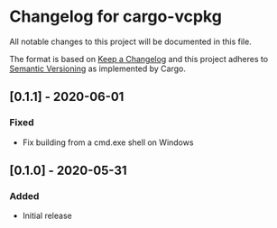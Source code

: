 # Changelog for cargo-vcpkg

All notable changes to this project will be documented in this file.

The format is based on [Keep a Changelog](http://keepachangelog.com/en/1.0.0/)
and this project adheres to [Semantic Versioning](http://semver.org/spec/v2.0.0.html) as implemented by Cargo.

## [0.1.1] - 2020-06-01

### Fixed

- Fix building from a cmd.exe shell on Windows

## [0.1.0] - 2020-05-31

### Added

- Initial release
